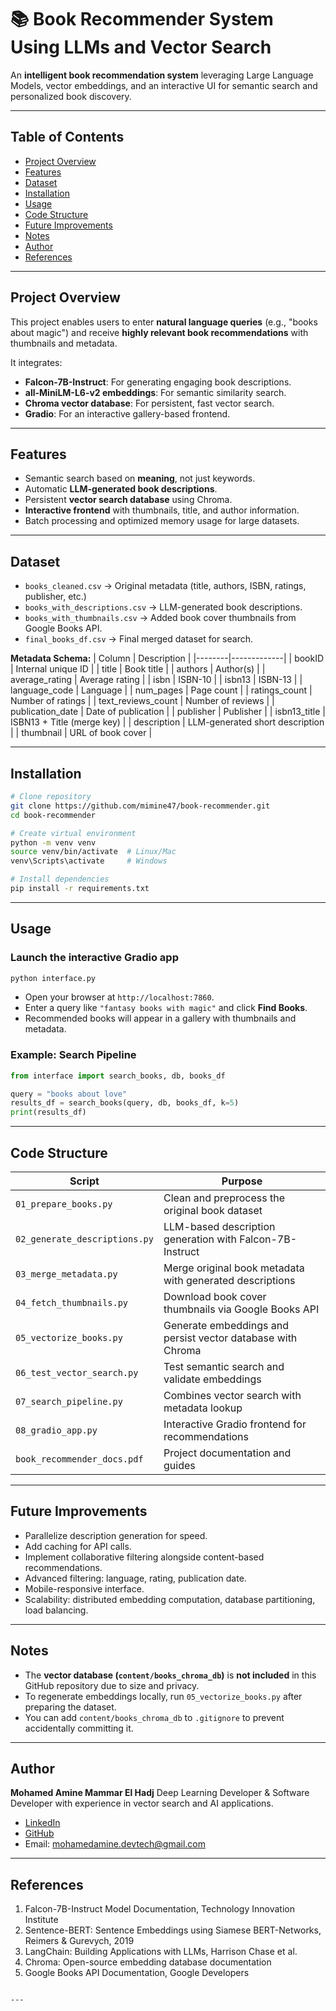 
# 📚 Book Recommender System Using LLMs and Vector Search

An **intelligent book recommendation system** leveraging Large Language Models, vector embeddings, and an interactive UI for semantic search and personalized book discovery.

---

## Table of Contents
- [Project Overview](#project-overview)
- [Features](#features)
- [Dataset](#dataset)
- [Installation](#installation)
- [Usage](#usage)
- [Code Structure](#code-structure)
- [Future Improvements](#future-improvements)
- [Notes](#notes)
- [Author](#author)
- [References](#references)

---

## Project Overview

This project enables users to enter **natural language queries** (e.g., "books about magic") and receive **highly relevant book recommendations** with thumbnails and metadata. 

It integrates:
- **Falcon-7B-Instruct**: For generating engaging book descriptions.
- **all-MiniLM-L6-v2 embeddings**: For semantic similarity search.
- **Chroma vector database**: For persistent, fast vector search.
- **Gradio**: For an interactive gallery-based frontend.

---

## Features

- Semantic search based on **meaning**, not just keywords.
- Automatic **LLM-generated book descriptions**.
- Persistent **vector search database** using Chroma.
- **Interactive frontend** with thumbnails, title, and author information.
- Batch processing and optimized memory usage for large datasets.

---

## Dataset

- `books_cleaned.csv` → Original metadata (title, authors, ISBN, ratings, publisher, etc.)
- `books_with_descriptions.csv` → LLM-generated book descriptions.
- `books_with_thumbnails.csv` → Added book cover thumbnails from Google Books API.
- `final_books_df.csv` → Final merged dataset for search.

**Metadata Schema:**
| Column | Description |
|--------|-------------|
| bookID | Internal unique ID |
| title | Book title |
| authors | Author(s) |
| average_rating | Average rating |
| isbn | ISBN-10 |
| isbn13 | ISBN-13 |
| language_code | Language |
| num_pages | Page count |
| ratings_count | Number of ratings |
| text_reviews_count | Number of reviews |
| publication_date | Date of publication |
| publisher | Publisher |
| isbn13_title | ISBN13 + Title (merge key) |
| description | LLM-generated short description |
| thumbnail | URL of book cover |

---

## Installation

```bash
# Clone repository
git clone https://github.com/mimine47/book-recommender.git
cd book-recommender

# Create virtual environment
python -m venv venv
source venv/bin/activate  # Linux/Mac
venv\Scripts\activate     # Windows

# Install dependencies
pip install -r requirements.txt
````

---

## Usage

### Launch the interactive Gradio app

```bash
python interface.py
```

* Open your browser at `http://localhost:7860`.
* Enter a query like `"fantasy books with magic"` and click **Find Books**.
* Recommended books will appear in a gallery with thumbnails and metadata.

### Example: Search Pipeline

```python
from interface import search_books, db, books_df

query = "books about love"
results_df = search_books(query, db, books_df, k=5)
print(results_df)
```

---

## Code Structure

| Script                        | Purpose                                                     |
| ----------------------------- | ----------------------------------------------------------- |
| `01_prepare_books.py`         | Clean and preprocess the original book dataset              |
| `02_generate_descriptions.py` | LLM-based description generation with Falcon-7B-Instruct    |
| `03_merge_metadata.py`        | Merge original book metadata with generated descriptions    |
| `04_fetch_thumbnails.py`      | Download book cover thumbnails via Google Books API         |
| `05_vectorize_books.py`       | Generate embeddings and persist vector database with Chroma |
| `06_test_vector_search.py`    | Test semantic search and validate embeddings                |
| `07_search_pipeline.py`       | Combines vector search with metadata lookup                 |
| `08_gradio_app.py`            | Interactive Gradio frontend for recommendations             |
| `book_recommender_docs.pdf`   | Project documentation and guides                            |

---

## Future Improvements

* Parallelize description generation for speed.
* Add caching for API calls.
* Implement collaborative filtering alongside content-based recommendations.
* Advanced filtering: language, rating, publication date.
* Mobile-responsive interface.
* Scalability: distributed embedding computation, database partitioning, load balancing.

---

## Notes

* The **vector database (`content/books_chroma_db`)** is **not included** in this GitHub repository due to size and privacy.
* To regenerate embeddings locally, run `05_vectorize_books.py` after preparing the dataset.
* You can add `content/books_chroma_db` to `.gitignore` to prevent accidentally committing it.

---

## Author

**Mohamed Amine Mammar El Hadj**
Deep Learning Developer & Software Developer with experience in vector search and AI applications.

* [LinkedIn](https://www.linkedin.com/in/mohamed-amine-mammar-el-hadj-715a41295)
* [GitHub](https://github.com/mimine47)
* Email: [mohamedamine.devtech@gmail.com](mailto:mohamedamine.devtech@gmail.com)

---

## References

1. Falcon-7B-Instruct Model Documentation, Technology Innovation Institute
2. Sentence-BERT: Sentence Embeddings using Siamese BERT-Networks, Reimers & Gurevych, 2019
3. LangChain: Building Applications with LLMs, Harrison Chase et al.
4. Chroma: Open-source embedding database documentation
5. Google Books API Documentation, Google Developers

```

---


```

